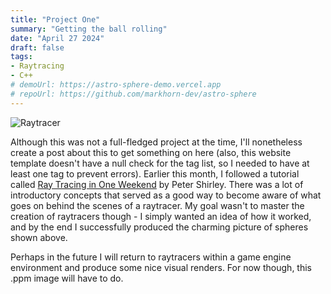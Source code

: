 ```yaml
---
title: "Project One"
summary: "Getting the ball rolling"
date: "April 27 2024"
draft: false
tags:
- Raytracing
- C++
# demoUrl: https://astro-sphere-demo.vercel.app
# repoUrl: https://github.com/markhorn-dev/astro-sphere
---
```


![Raytracer](/project-1/raytracer.jpg)

Although this was not a full-fledged project at the time, I'll nonetheless create a post about this to get something on here (also, this website template doesn't have a null check for the tag list, so I needed to have at least one tag to prevent errors). Earlier this month, I followed a tutorial called [Ray Tracing in One Weekend](https://raytracing.github.io/books/RayTracingInOneWeekend.html#overview) by Peter Shirley. There was a lot of introductory concepts that served as a good way to become aware of what goes on behind the scenes of a raytracer. My goal wasn't to master the creation of raytracers though - I simply wanted an idea of how it worked, and by the end I successfully produced the charming picture of spheres shown above.

Perhaps in the future I will return to raytracers within a game engine environment and produce some nice visual renders. For now though, this .ppm image will have to do.